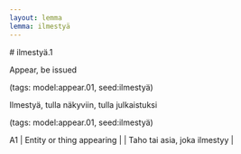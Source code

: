 ```yaml
---
layout: lemma
lemma: ilmestyä
---
```


<div class="sense">
# <span class="sensename">ilmestyä.1</span>

<span class="description">Appear, be issued</span>

(tags: model:appear.01, seed:ilmestyä)

<span class="description">Ilmestyä, tulla näkyviin, tulla julkaistuksi</span>

(tags: model:appear.01, seed:ilmestyä)

A1 | Entity or thing appearing |   | Taho tai asia, joka ilmestyy |  

</div>

